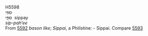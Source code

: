<body>
  <p>H5598<br>  ספּי  <br> סִפַּי  ‎  sippay  <br><i>sip-pah‘ee </i><br>From <a href="h5592.htm">5592</a>  <i>bason</i> <i>like</i>; <i>Sippai</i>, a Philistine: - Sippai. Compare <a href="h5593.htm">5593</a> <br></p>
 </body>